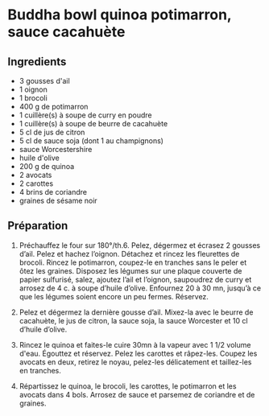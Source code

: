 # Buddha bowl quinoa potimarron, sauce cacahuète

## Ingredients

- 3 gousses d'ail
- 1 oignon
- 1 brocoli
- 400 g de potimarron
- 1 cuillère(s) à soupe de curry en poudre
- 1 cuillère(s) à soupe de beurre de cacahuète
- 5 cl de jus de citron
- 5 cl de sauce soja (dont 1 au champignons)
- sauce Worcestershire
- huile d'olive
- 200 g de quinoa
- 2 avocats
- 2 carottes
- 4 brins de coriandre
- graines de sésame noir

## Préparation

1. Préchauffez le four sur 180°/th.6. 
Pelez, dégermez et écrasez 2 gousses d’ail. 
Pelez et hachez l’oignon. 
Détachez et rincez les fleurettes de brocoli. 
Rincez le potimarron, coupez-le en tranches sans le peler et ôtez les graines. 
Disposez les légumes sur une plaque couverte de papier sulfurisé, salez, ajoutez l’ail et l’oignon, saupoudrez de curry et arrosez de 4 c. à soupe d’huile d’olive. 
Enfournez 20 à 30 mn, jusqu’à ce que les légumes soient encore un peu fermes.
Réservez.

2. Pelez et dégermez la dernière gousse d’ail. 
Mixez-la avec le beurre de cacahuète, le jus de citron, la sauce soja, la sauce Worcester et 10 cl d’huile d’olive.

3. Rincez le quinoa et faites-le cuire 30mn à la vapeur avec 1 1/2 volume d'eau. 
Égouttez et réservez. 
Pelez les carottes et râpez-les. 
Coupez les avocats en deux, retirez le noyau, pelez-les délicatement et taillez-les en tranches. 

4. Répartissez le quinoa, le brocoli, les carottes, le potimarron et les avocats dans 4 bols. 
Arrosez de sauce et parsemez de coriandre et de graines.
